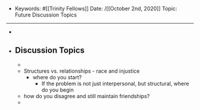 - Keywords: #[[Trinity Fellows]]
Date: /[[October 2nd, 2020]]
Topic: Future Discussion Topics
- ----------------------------------------------
- 
- ## Discussion Topics
    - 
    - Structures vs. relationships - race and injustice
        - where do you start?
            - If the problem is not just interpersonal, but structural, where do you begin
    - how do you disagree and still maintain friendships?
    - 


